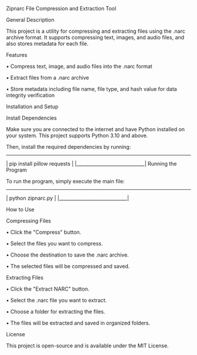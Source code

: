 Zipnarc File Compression and Extraction Tool

General Description

This project is a utility for compressing and extracting files using the .narc archive format. It supports compressing text, images, and audio files, and also stores metadata for each file.

Features

• Compress text, image, and audio files into the .narc format

• Extract files from a .narc archive

• Store metadata including file name, file type, and hash value for data integrity verification

Installation and Setup

Install Dependencies

Make sure you are connected to the internet and have Python installed on your system. This project supports Python 3.10 and above.

Then, install the required dependencies by running:

 _____________________________
| pip install pillow requests |
|_____________________________|
Running the Program

To run the program, simply execute the main file:

 _____________________________
| python zipnarc.py           |
|_____________________________|

How to Use

Compressing Files

• Click the "Compress" button.

• Select the files you want to compress.

• Choose the destination to save the .narc archive.

• The selected files will be compressed and saved.

Extracting Files

• Click the "Extract NARC" button.

• Select the .narc file you want to extract.

• Choose a folder for extracting the files.

• The files will be extracted and saved in organized folders.

License

This project is open-source and is available under the MIT License.
